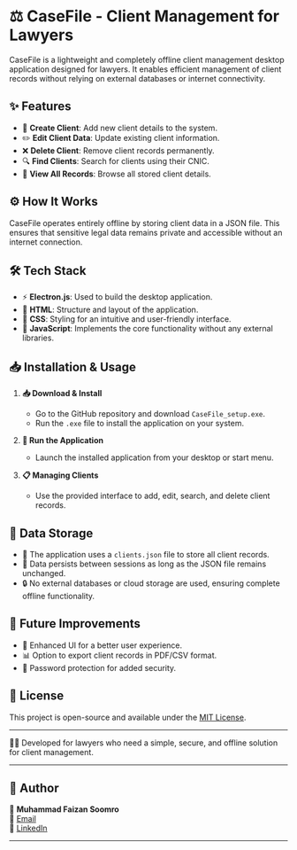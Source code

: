# ⚖️ CaseFile - Client Management for Lawyers

CaseFile is a lightweight and completely offline client management desktop application designed for lawyers. It enables efficient management of client records without relying on external databases or internet connectivity.

## ✨ Features

- 📝 **Create Client**: Add new client details to the system.
- ✏️ **Edit Client Data**: Update existing client information.
- ❌ **Delete Client**: Remove client records permanently.
- 🔍 **Find Clients**: Search for clients using their CNIC.
- 📂 **View All Records**: Browse all stored client details.

## ⚙️ How It Works

CaseFile operates entirely offline by storing client data in a JSON file. This ensures that sensitive legal data remains private and accessible without an internet connection.

## 🛠 Tech Stack

- ⚡ **Electron.js**: Used to build the desktop application.
- 📄 **HTML**: Structure and layout of the application.
- 🎨 **CSS**: Styling for an intuitive and user-friendly interface.
- 🚀 **JavaScript**: Implements the core functionality without any external libraries.

## 📥 Installation & Usage

1. **📥 Download & Install**
   - Go to the GitHub repository and download `CaseFile_setup.exe`.
   - Run the `.exe` file to install the application on your system.

2. **🚀 Run the Application**
   - Launch the installed application from your desktop or start menu.

3. **📋 Managing Clients**
   - Use the provided interface to add, edit, search, and delete client records.

## 📂 Data Storage

- 📁 The application uses a `clients.json` file to store all client records.
- 🔄 Data persists between sessions as long as the JSON file remains unchanged.
- 🔒 No external databases or cloud storage are used, ensuring complete offline functionality.

## 🚀 Future Improvements

- 🎨 Enhanced UI for a better user experience.
- 📊 Option to export client records in PDF/CSV format.
- 🔑 Password protection for added security.

## 📜 License

This project is open-source and available under the [MIT License](LICENSE).

---

👨‍⚖️ Developed for lawyers who need a simple, secure, and offline solution for client management.

---

## 🙌 Author  

👤 **Muhammad Faizan Soomro**  
📧 [Email](mailto:mfaizansoomro00@gmail.com)  
🐙 [LinkedIn](https://www.linkedin.com/in/faizansoomro/)  

---